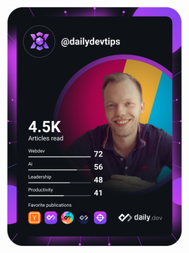 <a href="https://app.daily.dev/ahsans895"><img src="https://github.com/rebelchris/rebelchris/blob/master/devcard.svg" width="400" alt="Ahsan Sheikh's Dev Card"/></a>

